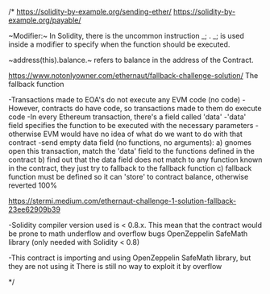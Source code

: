 /*
https://solidity-by-example.org/sending-ether/
https://solidity-by-example.org/payable/


~Modifier:~
In Solidity, there is the uncommon instruction _; . _; is used inside a modifier 
to specify when the function should be executed. 

~address(this).balance.~
refers to balance in the address of the Contract. 


https://www.notonlyowner.com/ethernaut/fallback-challenge-solution/
The fallback function

-Transactions made to EOA's do not execute any EVM code (no code)
-However, contracts do have code, so transactions made to them do execute code
-In every Ethereum transaction, there's a field called 'data'
-'data' field specifies the function to be executed with the necessary parameters
-otherwise EVM would have no idea of what do we want to do with that contract
-send empty data field (no functions, no arguments):
  a) gnomes open this transaction, match the 'data' field to the functions defined in the contract
  b) find out that the data field does not match to any function known in the contract, 
  they just try to fallback to the fallback function
  c) fallback function must be defined so it can 'store' to contract balance, otherwise reverted 100%

https://stermi.medium.com/ethernaut-challenge-1-solution-fallback-23ee62909b39

-Solidity compiler version used is < 0.8.x. 
This mean that the contract would be prone to math underflow and overflow bugs
OpenZeppelin SafeMath library (only needed with Solidity < 0.8)

-This contract is importing and using OpenZeppelin SafeMath library, but they are not using it
There is still no way to exploit it by overflow













*/
